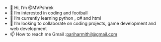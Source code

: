 - 👋 Hi, I’m @MVPshrek
- 👀 I’m interested in coding and football
- 🌱 I’m currently learning python , c# and html
- 💞️ I’m looking to collaborate on coding projects, game development and web development
- 📫 How to reach me Gmail :pariharmithil@gmail.com

<!---
MVPshrek/MVPshrek is a ✨ special ✨ repository because its `README.md` (this file) appears on your GitHub profile.
You can click the Preview link to take a look at your changes.
--->
